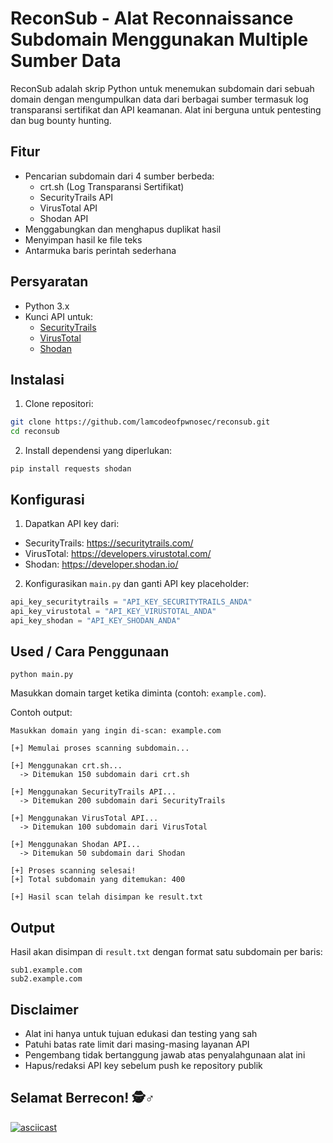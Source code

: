 # ReconSub - Alat Reconnaissance Subdomain Menggunakan Multiple Sumber Data
ReconSub adalah skrip Python untuk menemukan subdomain dari sebuah domain dengan mengumpulkan data dari berbagai sumber termasuk log transparansi sertifikat dan API keamanan. Alat ini berguna untuk pentesting dan bug bounty hunting.

## Fitur
- Pencarian subdomain dari 4 sumber berbeda:
  - crt.sh (Log Transparansi Sertifikat)
  - SecurityTrails API
  - VirusTotal API
  - Shodan API
- Menggabungkan dan menghapus duplikat hasil
- Menyimpan hasil ke file teks
- Antarmuka baris perintah sederhana

## Persyaratan

- Python 3.x
- Kunci API untuk:
  - [SecurityTrails](https://securitytrails.com/)
  - [VirusTotal](https://www.virustotal.com/)
  - [Shodan](https://www.shodan.io/)

## Instalasi

1. Clone repositori:
```bash
git clone https://github.com/lamcodeofpwnosec/reconsub.git
cd reconsub
```
2. Install dependensi yang diperlukan:
```
pip install requests shodan
```
## Konfigurasi
1. Dapatkan API key dari:
  - SecurityTrails: https://securitytrails.com/
  - VirusTotal: https://developers.virustotal.com/
  - Shodan: https://developer.shodan.io/

2. Konfigurasikan `main.py` dan ganti API key placeholder:
```js
api_key_securitytrails = "API_KEY_SECURITYTRAILS_ANDA"
api_key_virustotal = "API_KEY_VIRUSTOTAL_ANDA" 
api_key_shodan = "API_KEY_SHODAN_ANDA"
```
## Used / Cara Penggunaan
```
python main.py
```
Masukkan domain target ketika diminta (contoh: `example.com`).

Contoh output:
```
Masukkan domain yang ingin di-scan: example.com

[+] Memulai proses scanning subdomain...

[+] Menggunakan crt.sh...
  -> Ditemukan 150 subdomain dari crt.sh

[+] Menggunakan SecurityTrails API...
  -> Ditemukan 200 subdomain dari SecurityTrails

[+] Menggunakan VirusTotal API...
  -> Ditemukan 100 subdomain dari VirusTotal

[+] Menggunakan Shodan API...
  -> Ditemukan 50 subdomain dari Shodan

[+] Proses scanning selesai!
[+] Total subdomain yang ditemukan: 400

[+] Hasil scan telah disimpan ke result.txt
```

## Output
Hasil akan disimpan di `result.txt` dengan format satu subdomain per baris:
```
sub1.example.com
sub2.example.com
```

## Disclaimer
- Alat ini hanya untuk tujuan edukasi dan testing yang sah
- Patuhi batas rate limit dari masing-masing layanan API
- Pengembang tidak bertanggung jawab atas penyalahgunaan alat ini
- Hapus/redaksi API key sebelum push ke repository publik

## Selamat Berrecon! 🕵️♂️
[![asciicast](https://asciinema.org/a/700208.svg)](https://asciinema.org/a/700208)
